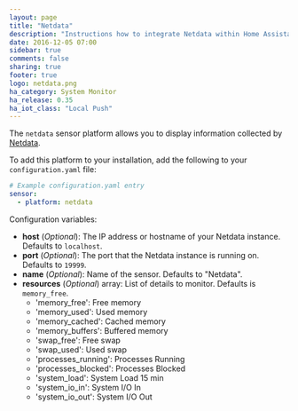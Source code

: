 ```yaml
---
layout: page
title: "Netdata"
description: "Instructions how to integrate Netdata within Home Assistant."
date: 2016-12-05 07:00
sidebar: true
comments: false
sharing: true
footer: true
logo: netdata.png
ha_category: System Monitor
ha_release: 0.35
ha_iot_class: "Local Push"
---
```



The `netdata` sensor platform allows you to display information collected by [Netdata](http://my-netdata.io/).

To add this platform to your installation, add the following to your `configuration.yaml` file:

```yaml
# Example configuration.yaml entry
sensor:
  - platform: netdata
```

Configuration variables:

- **host** (*Optional*): The IP address or hostname of your Netdata instance. Defaults to `localhost`.
- **port** (*Optional*): The port that the Netdata instance is running on. Defaults to `19999`.
- **name** (*Optional*): Name of the sensor. Defaults to "Netdata".
- **resources** (*Optional*) array: List of details to monitor. Defaults is `memory_free`.
  - 'memory_free': Free memory
  - 'memory_used': Used memory
  - 'memory_cached': Cached memory
  - 'memory_buffers': Buffered memory
  - 'swap_free': Free swap
  - 'swap_used': Used swap
  - 'processes_running': Processes Running
  - 'processes_blocked': Processes Blocked
  - 'system_load': System Load 15 min
  - 'system_io_in': System I/O In
  - 'system_io_out': System I/O Out

